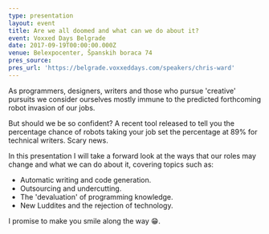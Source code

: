 ```yaml
---
type: presentation
layout: event
title: Are we all doomed and what can we do about it?
event: Voxxed Days Belgrade
date: 2017-09-19T00:00:00.000Z
venue: Belexpocenter, Španskih boraca 74
pres_source: 
pres_url: 'https://belgrade.voxxeddays.com/speakers/chris-ward'
---
```


As programmers, designers, writers and those who pursue 'creative' pursuits we consider ourselves mostly immune to the predicted forthcoming robot invasion of our jobs.

But should we be so confident? A recent tool released to tell you the percentage chance of robots taking your job set the percentage at 89% for technical writers. Scary news.

In this presentation I will take a forward look at the ways that our roles may change and what we can do about it, covering topics such as:

-   Automatic writing and code generation.
-   Outsourcing and undercutting.
-   The 'devaluation' of programming knowledge.
-   New Luddites and the rejection of technology.

I promise to make you smile along the way 😁.
